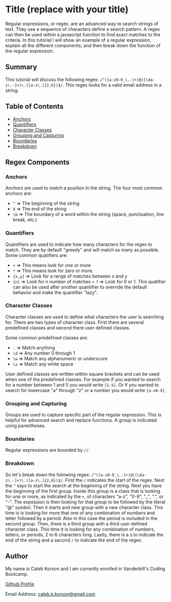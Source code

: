 # Title (replace with your title)

Regular expressions, or regex, are an advanced way to search strings of text. They use a sequence of characters define a search pattern. A regex can then be used within a javascript function to find exact matches to the criteria. In this tutorial I will show an example of a regular expression, explain all the different components, and then break down the function of the regular expression.

## Summary

This tutorial will discuss the following regex: `/^([a-z0-9_\.-]+)@([\da-z\.-]+)\.([a-z\.]{2,6})$/`. This regex looks for a valid email address in a string.

## Table of Contents

- [Anchors](#anchors)
- [Quantifiers](#quantifiers)
- [Character Classes](#character-classes)
- [Grouping and Capturing](#grouping-and-capturing)
- [Boundaries](#boundaries)
- [Breakdown](#breakdown)

## Regex Components

### Anchors
Anchors are used to match a position in the string. The four most common anchors are:
- `^` => The beginning of the string
- `$` => The end of the string
- `\b` => The boundary of a word within the string (space, punctuation, line break, etc.)

### Quantifiers
Quantifiers are used to indicate how many characters for the regex to match. They are by default "greedy" and will match as many as possible. Some common quatifiers are:
- `+` => This means look for one or more
- `*` => This means look for zero or more. 
- `{x,y}` => Look for a range of matches between x and y
- `{n}` => Look for n number of matches
= `?` => Look for 0 or 1. This quatifier can also be used after another quantifier to override the default behavior and make the quantifier "lazy".

### Character Classes
Character classes are used to define what characters the user is searching for. There are two types of character class. First there are several predefined classes and second there user defined classes.

Some common predefined classes are:
- `.` => Match anything
- `\d` => Any number 0 through 1
- `\w` => Match any alphanumeric or underscore
- `\s` => Match any white space

User defined classes are written within square brackets and can be used when one of the predefined classes. For example if you wanted to search for a number between 1 and 5 you would write `[1-5]`. Or if you wanted to search for lowercase "a" through "z" or a number you would write `[a-x0-9]`.

### Grouping and Capturing
Groups are used to capture specific part of the regular expression. This is helpful for advanced search and replace functions. A group is indicated using parentheses.

### Boundaries
Regular expressions are bounded by `//`.

### Breakdown
So let's break down the following regex: `/^([a-z0-9_\.-]+)@([\da-z\.-]+)\.([a-z\.]{2,6})$/`.
First the `/` indicates the start of the regex. Next the `^` says to start the search at the beginning of the string. Next you have the beginning of the first group. Inside this group is a class that is looking for one or more, as indicated by the `+`, of characters "a-z", "0-9", "_", ".", or "-". The expession is then looking for that group to be followed by the literal "@" symbol. Then it starts and new group with a new character class. This time is is looking for more that one of any combination of numbers and letter followed by a period. Also in this case the period is included in the second group. Then, there is a third group with a third user defined character class. This time it is looking for any combination of numbers, letters, or periods, 2 to 6 characters long. Lastly, there is a `$` to indicate the end of the string and a second `/` to indicate the end of the regex.

## Author

My name is Caleb Korson and I am currently enrolled in Vanderbilt's Coding Bootcamp.

[Github Profile](https://github.com/ckkorson)

Email Address: [caleb.k.korson@gmail.com](mailto:caleb.k.korson@gmail.com)
